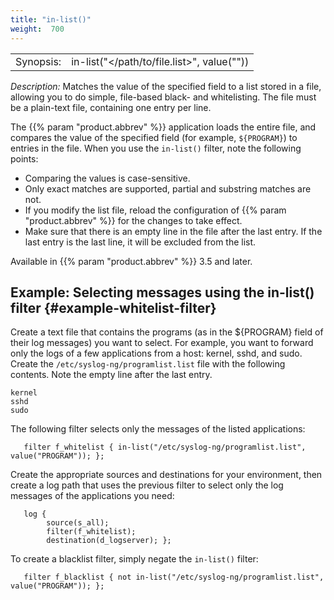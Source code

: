 ```yaml
---
title: "in-list()"
weight:  700
---
```

<!-- DISCLAIMER: This file is based on the syslog-ng Open Source Edition documentation https://github.com/balabit/syslog-ng-ose-guides/commit/2f4a52ee61d1ea9ad27cb4f3168b95408fddfdf2 and is used under the terms of The syslog-ng Open Source Edition Documentation License. The file has been modified by Axoflow. -->

|           |                                                                 |
| --------- | --------------------------------------------------------------- |
| Synopsis: | in-list("</path/to/file.list>", value("<field-to-filter>")) |

*Description:* Matches the value of the specified field to a list stored in a file, allowing you to do simple, file-based black- and whitelisting. The file must be a plain-text file, containing one entry per line. 

The {{% param "product.abbrev" %}} application loads the entire file, and compares the value of the specified field (for example, `${PROGRAM}`) to entries in the file. When you use the `in-list()` filter, note the following points:

- Comparing the values is case-sensitive.
- Only exact matches are supported, partial and substring matches are not.
- If you modify the list file, reload the configuration of {{% param "product.abbrev" %}} for the changes to take effect.
- Make sure that there is an empty line in the file after the last entry. If the last entry is the last line, it will be excluded from the list.

Available in {{% param "product.abbrev" %}} 3.5 and later.


## Example: Selecting messages using the in-list() filter {#example-whitelist-filter}

Create a text file that contains the programs (as in the ${PROGRAM} field of their log messages) you want to select. For example, you want to forward only the logs of a few applications from a host: kernel, sshd, and sudo. Create the `/etc/syslog-ng/programlist.list` file with the following contents. Note the empty line after the last entry.

```shell
kernel
sshd
sudo

```

The following filter selects only the messages of the listed applications:

```shell
   filter f_whitelist { in-list("/etc/syslog-ng/programlist.list", value("PROGRAM")); };
```

Create the appropriate sources and destinations for your environment, then create a log path that uses the previous filter to select only the log messages of the applications you need:

```shell
   log {
        source(s_all);
        filter(f_whitelist);
        destination(d_logserver); };
```

To create a blacklist filter, simply negate the `in-list()` filter:

```shell
   filter f_blacklist { not in-list("/etc/syslog-ng/programlist.list", value("PROGRAM")); };
```

